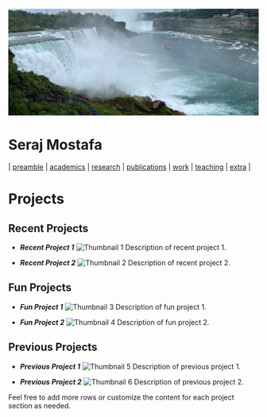 ![Wallpaper](../images/wall.jpg)

# Seraj Mostafa

| [preamble](about.md) | [academics](./markdowns/academics.md) | [research](./markdowns/projects.md) | [publications](./markdowns/publications.md) | [work](./markdowns/works.md) | [teaching](./markdowns/teaching.md) | [extra](./markdowns/extra.md) |

# Projects

## Recent Projects

- **_Recent Project 1_**
  ![Thumbnail 1](path/to/thumbnail1.jpg)
  Description of recent project 1.

- **_Recent Project 2_**
  ![Thumbnail 2](path/to/thumbnail2.jpg)
  Description of recent project 2.

## Fun Projects

- **_Fun Project 1_**
  ![Thumbnail 3](path/to/thumbnail3.jpg)
  Description of fun project 1.

- **_Fun Project 2_**
  ![Thumbnail 4](path/to/thumbnail4.jpg)
  Description of fun project 2.

## Previous Projects

- **_Previous Project 1_**
  ![Thumbnail 5](path/to/thumbnail5.jpg)
  Description of previous project 1.

- **_Previous Project 2_**
  ![Thumbnail 6](path/to/thumbnail6.jpg)
  Description of previous project 2.

Feel free to add more rows or customize the content for each project section as needed.
